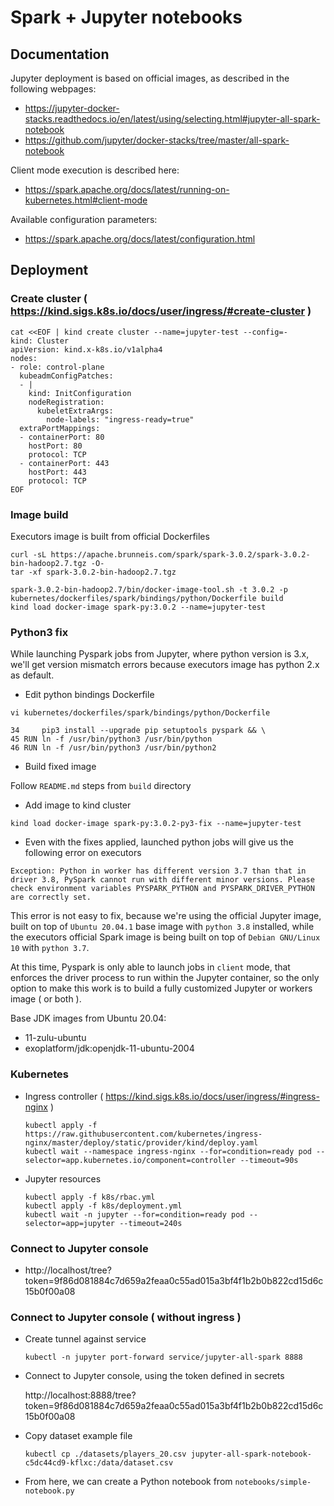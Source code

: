 
# Spark + Jupyter notebooks

## Documentation

Jupyter deployment is based on official images, as described in the following webpages:

- https://jupyter-docker-stacks.readthedocs.io/en/latest/using/selecting.html#jupyter-all-spark-notebook
- https://github.com/jupyter/docker-stacks/tree/master/all-spark-notebook

Client mode execution is described here:

- https://spark.apache.org/docs/latest/running-on-kubernetes.html#client-mode

Available configuration parameters:

- https://spark.apache.org/docs/latest/configuration.html

## Deployment

### Create cluster ( https://kind.sigs.k8s.io/docs/user/ingress/#create-cluster )

```
cat <<EOF | kind create cluster --name=jupyter-test --config=-
kind: Cluster
apiVersion: kind.x-k8s.io/v1alpha4
nodes:
- role: control-plane
  kubeadmConfigPatches:
  - |
    kind: InitConfiguration
    nodeRegistration:
      kubeletExtraArgs:
        node-labels: "ingress-ready=true"
  extraPortMappings:
  - containerPort: 80
    hostPort: 80
    protocol: TCP
  - containerPort: 443
    hostPort: 443
    protocol: TCP
EOF
```

### Image build

Executors image is built from official Dockerfiles

```
curl -sL https://apache.brunneis.com/spark/spark-3.0.2/spark-3.0.2-bin-hadoop2.7.tgz -O-
tar -xf spark-3.0.2-bin-hadoop2.7.tgz

spark-3.0.2-bin-hadoop2.7/bin/docker-image-tool.sh -t 3.0.2 -p kubernetes/dockerfiles/spark/bindings/python/Dockerfile build
kind load docker-image spark-py:3.0.2 --name=jupyter-test
```

### Python3 fix

While launching Pyspark jobs from Jupyter, where python version is 3.x, we'll get version mismatch errors because executors image has python 2.x as default.

- Edit python bindings Dockerfile

```
vi kubernetes/dockerfiles/spark/bindings/python/Dockerfile
```
```
34     pip3 install --upgrade pip setuptools pyspark && \
45 RUN ln -f /usr/bin/python3 /usr/bin/python
46 RUN ln -f /usr/bin/python3 /usr/bin/python2
```

- Build fixed image

Follow ```README.md``` steps from ```build``` directory

- Add image to kind cluster

```
kind load docker-image spark-py:3.0.2-py3-fix --name=jupyter-test
```

* Even with the fixes applied, launched python jobs will give us the following error on executors

```
Exception: Python in worker has different version 3.7 than that in driver 3.8, PySpark cannot run with different minor versions. Please check environment variables PYSPARK_PYTHON and PYSPARK_DRIVER_PYTHON are correctly set.
```

This error is not easy to fix, because we're using the official Jupyter image, built on top of ```Ubuntu 20.04.1``` base image with ```python 3.8``` installed, while the executors official Spark image is being built on top of ```Debian GNU/Linux 10``` with ```python 3.7```.

At this time, Pyspark is only able to launch jobs in ```client``` mode, that enforces the driver process to run within the Jupyter container, so the only option to make this work is to build a fully customized Jupyter or workers image ( or both ).

Base JDK images from Ubuntu 20.04:
- 11-zulu-ubuntu
- exoplatform/jdk:openjdk-11-ubuntu-2004

### Kubernetes

- Ingress controller ( https://kind.sigs.k8s.io/docs/user/ingress/#ingress-nginx )
    ```
    kubectl apply -f https://raw.githubusercontent.com/kubernetes/ingress-nginx/master/deploy/static/provider/kind/deploy.yaml
    kubectl wait --namespace ingress-nginx --for=condition=ready pod --selector=app.kubernetes.io/component=controller --timeout=90s
    ```

- Jupyter resources

    ```
    kubectl apply -f k8s/rbac.yml
    kubectl apply -f k8s/deployment.yml
    kubectl wait -n jupyter --for=condition=ready pod --selector=app=jupyter --timeout=240s
    ```

### Connect to Jupyter console

- http://localhost/tree?token=9f86d081884c7d659a2feaa0c55ad015a3bf4f1b2b0b822cd15d6c15b0f00a08

### Connect to Jupyter console ( without ingress )

- Create tunnel against service

    ```
    kubectl -n jupyter port-forward service/jupyter-all-spark 8888
    ```

- Connect to Jupyter console, using the token defined in secrets

    http://localhost:8888/tree?token=9f86d081884c7d659a2feaa0c55ad015a3bf4f1b2b0b822cd15d6c15b0f00a08

- Copy dataset example file

    ```
    kubectl cp ./datasets/players_20.csv jupyter-all-spark-notebook-c5dc44cd9-kflxc:/data/dataset.csv
    ```

- From here, we can create a Python notebook from ```notebooks/simple-notebook.py```
